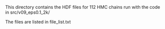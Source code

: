 
This directory contains the HDF files for 112 HMC chains
run with the code in src/v09_eps0.1_2k/

The files are listed in file_list.txt
